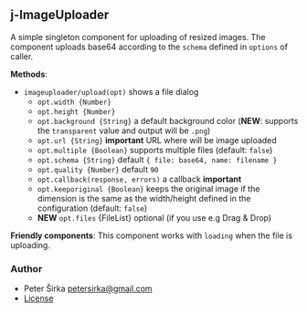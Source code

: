 ## j-ImageUploader

A simple singleton component for uploading of resized images. The component uploads base64 according to the `schema` defined in `options` of caller.

__Methods__:

- `imageuploader/upload(opt)` shows a file dialog
	- `opt.width {Number}`
	- `opt.height {Number}`
	- `opt.background {String}` a default background color (__NEW__: supports the `transparent` value and output will be `.png`)
	- `opt.url {String}` __important__ URL where will be image uploaded
	- `opt.multiple {Boolean}` supports multiple files (default: `false`)
	- `opt.schema {String}` default `{ file: base64, name: filename }`
	- `opt.quality {Number}` default `90`
	- `opt.callback(response, errors)` a callback __important__
	- `opt.keeporiginal {Boolean}` keeps the original image if the dimension is the same as the width/height defined in the configuration (default: `false`)
	- __NEW__ `opt.files` {FileList} optional (if you use e.g Drag & Drop)

__Friendly components__:
This component works with `loading` when the file is uploading.

### Author

- Peter Širka <petersirka@gmail.com>
- [License](https://www.totaljs.com/license/)